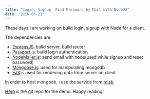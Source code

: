 ```yaml
---
title: "Login, Signup, Find Password by Mail with NodeJS"
date: "2016-06-23"
---
```


These days I am working on build login, signup with Node for a client.

The dependencies are:

- [ExpressJS](http://expressjs.com): build server, build router
- [Passport.js](http://passportjs.org): build login authentication
- [NodeMailer.js](http://expressjs.com): send email with node(used while signup and reset password)
- [Mongoose.js](http://mongoosejs.com): used for manipulating mongodb
- [EJS](http://www.embeddedjs.com)>: used for rendering data from server on client

In order to host mongodb, I use the service from [mlab](https://mlab.com/).

[Here](https://github.com/AlbertWhite/node-login) is the git repo for the demo. Happy reading!
